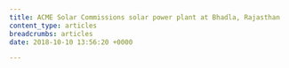 ```yaml
---
title: ACME Solar Commissions solar power plant at Bhadla, Rajasthan
content_type: articles
breadcrumbs: articles
date: 2018-10-10 13:56:20 +0000

---
```

